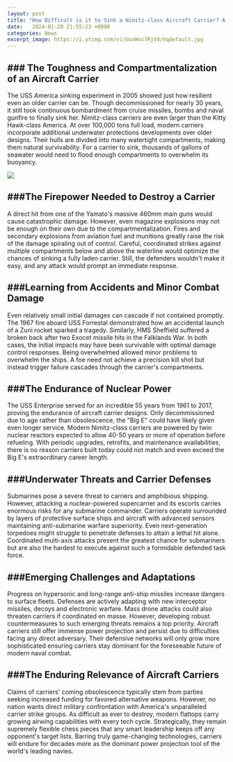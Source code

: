```yaml
---
layout: post
title: "How Difficult is it to Sink a Nimitz-class Aircraft Carrier? A Comprehensive Analysis"
date:   2024-01-20 21:55:23 +0000
categories: News
excerpt_image: https://i.ytimg.com/vi/UuxWvc7RjV4/hqdefault.jpg
---
```

## ### The Toughness and Compartmentalization of an Aircraft Carrier

The USS America sinking experiment in 2005 showed just how resilient even an older carrier can be. Though decommissioned for nearly 30 years, it still took continuous bombardment from cruise missiles, bombs and naval gunfire to finally sink her. Nimitz-class carriers are even larger than the Kitty Hawk-class America. At over 100,000 tons full load, modern carriers incorporate additional underwater protections developments over older designs. Their hulls are divided into many watertight compartments, making them natural survivability. For a carrier to sink, thousands of gallons of seawater would need to flood enough compartments to overwhelm its buoyancy.


![](https://i.ytimg.com/vi/UuxWvc7RjV4/hqdefault.jpg)
## ###The Firepower Needed to Destroy a Carrier

A direct hit from one of the Yamato's massive 460mm main guns would cause catastrophic damage. However, even magazine explosions may not be enough on their own due to the compartmentalization. Fires and secondary explosions from aviation fuel and munitions greatly raise the risk of the damage spiraling out of control. Careful, coordinated strikes against multiple compartments below and above the waterline would optimize the chances of sinking a fully laden carrier. Still, the defenders wouldn't make it easy, and any attack would prompt an immediate response.

## ###Learning from Accidents and Minor Combat Damage  

Even relatively small initial damages can cascade if not contained promptly. The 1967 fire aboard USS Forrestal demonstrated how an accidental launch of a Zuni rocket sparked a tragedy. Similarly, HMS Sheffield suffered a broken back after two Exocet missile hits in the Falklands War. In both cases, the initial impacts may have been survivable with optimal damage control responses. Being overwhelmed allowed minor problems to overwhelm the ships. A foe need not achieve a precision kill shot but instead trigger failure cascades through the carrier's compartments.

## ###The Endurance of Nuclear Power

The USS Enterprise served for an incredible 55 years from 1961 to 2017, proving the endurance of aircraft carrier designs. Only decommissioned due to age rather than obsolescence, the "Big E" could have likely given even longer service. Modern Nimitz-class carriers are powered by twin nuclear reactors expected to allow 40-50 years or more of operation before refueling. With periodic upgrades, retrofits, and maintenance availabilities, there is no reason carriers built today could not match and even exceed the Big E's extraordinary career length.

## ###Underwater Threats and Carrier Defenses

Submarines pose a severe threat to carriers and amphibious shipping. However, attacking a nuclear-powered supercarrier and its escorts carries enormous risks for any submarine commander. Carriers operate surrounded by layers of protective surface ships and aircraft with advanced sensors maintaining anti-submarine warfare superiority. Even next-generation torpedoes might struggle to penetrate defenses to attain a lethal hit alone. Coordinated multi-axis attacks present the greatest chance for submariners but are also the hardest to execute against such a formidable defended task force.

## ###Emerging Challenges and Adaptations 

Progress on hypersonic and long-range anti-ship missiles increase dangers to surface fleets. Defenses are actively adapting with new interceptor missiles, decoys and electronic warfare. Mass drone attacks could also threaten carriers if coordinated en masse. However, developing robust countermeasures to such emerging threats remains a top priority. Aircraft carriers still offer immense power projection and persist due to difficulties facing any direct adversary. Their defensive networks will only grow more sophisticated ensuring carriers stay dominant for the foreseeable future of modern naval combat.


## ###The Enduring Relevance of Aircraft Carriers

Claims of carriers' coming obsolescence typically stem from parties seeking increased funding for favored alternative weapons. However, no nation wants direct military confrontation with America's unparalleled carrier strike groups. As difficult as ever to destroy, modern flattops carry growing airwing capabilities with every tech cycle. Strategically, they remain supremely flexible chess pieces that any smart leadership keeps off any opponent's target lists. Barring truly game-changing technologies, carriers will endure for decades more as the dominant power projection tool of the world's leading navies.